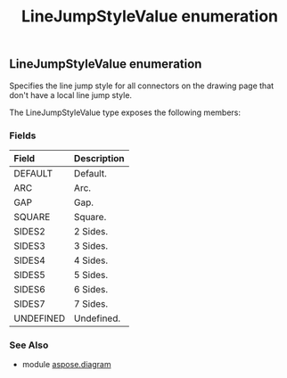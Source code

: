﻿---
title: LineJumpStyleValue enumeration
second_title: Aspose.Diagram for Python via .NET API References
description: 
type: docs
weight: 3100
url: /python-net/aspose.diagram/linejumpstylevalue/
is_root: false
---

## LineJumpStyleValue enumeration

Specifies the line jump style for all connectors on the drawing page that don't have a local line jump style.



The LineJumpStyleValue type exposes the following members:

### Fields
| Field | Description |
| :- | :- |
| DEFAULT | Default. |
| ARC | Arc. |
| GAP | Gap. |
| SQUARE | Square. |
| SIDES2 | 2 Sides. |
| SIDES3 | 3 Sides. |
| SIDES4 | 4 Sides. |
| SIDES5 | 5 Sides. |
| SIDES6 | 6 Sides. |
| SIDES7 | 7 Sides. |
| UNDEFINED | Undefined. |


### See Also

* module [aspose.diagram](../)

